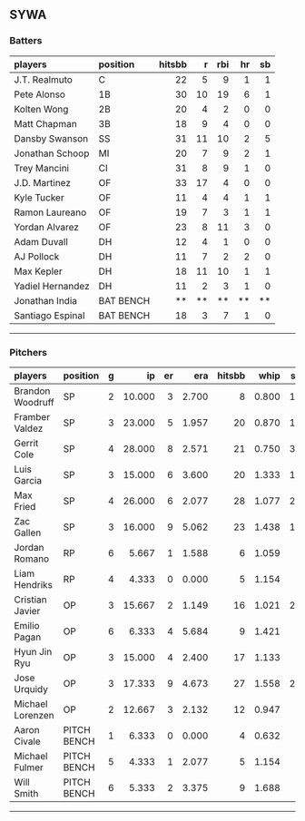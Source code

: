 ## SYWA

### Batters

 |players          |position  | hitsbb|  r| rbi| hr| sb| 
|:----------------|:---------|------:|--:|---:|--:|--:| 
|J.T. Realmuto    |C         |     22|  5|   9|  1|  1| 
|Pete Alonso      |1B        |     30| 10|  19|  6|  1| 
|Kolten Wong      |2B        |     20|  4|   2|  0|  0| 
|Matt Chapman     |3B        |     18|  9|   4|  0|  0| 
|Dansby Swanson   |SS        |     31| 11|  10|  2|  5| 
|Jonathan Schoop  |MI        |     20|  7|   9|  2|  1| 
|Trey Mancini     |CI        |     31|  8|   9|  1|  0| 
|J.D. Martinez    |OF        |     33| 17|   4|  0|  0| 
|Kyle Tucker      |OF        |     11|  4|   4|  1|  1| 
|Ramon Laureano   |OF        |     19|  7|   3|  1|  1| 
|Yordan Alvarez   |OF        |     23|  8|  11|  3|  0| 
|Adam Duvall      |DH        |     12|  4|   1|  0|  0| 
|AJ Pollock       |DH        |     11|  7|   2|  2|  0| 
|Max Kepler       |DH        |     18| 11|  10|  1|  1| 
|Yadiel Hernandez |DH        |     11|  2|   3|  1|  0| 
|Jonathan India   |BAT BENCH |     **| **|  **| **| **| 
|Santiago Espinal |BAT BENCH |     18|  3|   7|  1|  0| 

* * *

### Pitchers

 
|players          |position    |  g|     ip| er|   era| hitsbb|  whip| so|  w| sv| 
|:----------------|:-----------|--:|------:|--:|-----:|------:|-----:|--:|--:|--:| 
|Brandon Woodruff |SP          |  2| 10.000|  3| 2.700|      8| 0.800| 10|  1|  0| 
|Framber Valdez   |SP          |  3| 23.000|  5| 1.957|     20| 0.870| 18|  3|  0| 
|Gerrit Cole      |SP          |  4| 28.000|  8| 2.571|     21| 0.750| 35|  2|  0| 
|Luis Garcia      |SP          |  3| 15.000|  6| 3.600|     20| 1.333| 14|  0|  0| 
|Max Fried        |SP          |  4| 26.000|  6| 2.077|     28| 1.077| 20|  1|  0| 
|Zac Gallen       |SP          |  3| 16.000|  9| 5.062|     23| 1.438| 14|  2|  0| 
|Jordan Romano    |RP          |  6|  5.667|  1| 1.588|      6| 1.059|  8|  0|  4| 
|Liam Hendriks    |RP          |  4|  4.333|  0| 0.000|      5| 1.154|  6|  0|  3| 
|Cristian Javier  |OP          |  3| 15.667|  2| 1.149|     16| 1.021| 22|  1|  0| 
|Emilio Pagan     |OP          |  6|  6.333|  4| 5.684|      9| 1.421|  7|  1|  2| 
|Hyun Jin Ryu     |OP          |  3| 15.000|  4| 2.400|     17| 1.133|  8|  2|  0| 
|Jose Urquidy     |OP          |  3| 17.333|  9| 4.673|     27| 1.558| 20|  2|  0| 
|Michael Lorenzen |OP          |  2| 12.667|  3| 2.132|     12| 0.947|  7|  1|  0| 
|Aaron Civale     |PITCH BENCH |  1|  6.333|  0| 0.000|      4| 0.632|  3|  1|  0| 
|Michael Fulmer   |PITCH BENCH |  5|  4.333|  1| 2.077|      5| 1.154|  7|  0|  0| 
|Will Smith       |PITCH BENCH |  6|  5.333|  2| 3.375|      9| 1.688|  7|  0|  1| 


* * *


